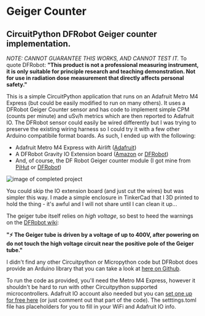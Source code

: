 # Geiger Counter
## CircuitPython DFRobot Geiger counter implementation.

*NOTE: CANNOT GUARANTEE THIS WORKS, AND CANNOT TEST IT.* To quote DFRobot: **"This product is not a professional measuring instrument, it is only suitable for principle research and teaching demonstration. Not for use in radiation dose measurement that directly affects personal safety."**

This is a simple CircuitPython application that runs on an Adafruit Metro M4 Express (but could be easily modified to run on many others). It uses a DFRobot Geiger Counter sensor and has code to implement simple CPM (counts per minute) and uSv/h metrics which are then reported to Adafruit IO. The DFRobot sensor could easily be wired differently but I was trying to preserve the existing wiring harness so I could try it with a few other Arduino compatibile format boards. As such, I ended up with the following:

- Adafruit Metro M4 Express with Airlift ([Adafruit](https://www.adafruit.com/product/4000))
- A DFRobot Gravity IO Extension board ([Amazon](https://a.co/d/dOZaMgP) or [DFRobot](https://www.dfrobot.com/product-1009.html))
- And, of course, the DF Robot Geiger counter module (I got mine from [PiHut](https://thepihut.com/products/gravity-geiger-counter-module-ionizing-radiation-detector) or [DFRobot](https://www.dfrobot.com/product-2547.html))

![image of completed project](https://github.com/avnc/geiger/blob/b3079368eeb564b645382b995fef11e30f33ef3a/IMG_1430.jpeg)

You could skip the IO extension board (and just cut the wires) but was simpler this way. I made a simple enclosure in TinkerCad that I 3D printed to hold the thing - it's awful and I will not share until I can clean it up... 

The geiger tube itself relies on *high voltage*, so best to heed the warnings on the [DFRobot wiki](https://wiki.dfrobot.com/SKU_SEN0463_Gravity_Geiger_Counter_Module):

**"⚡ The Geiger tube is driven by a voltage of up to 400V, after powering on do not touch the high voltage circuit near the positive pole of the Geiger tube."**

I didn't find any other Circuitpython or Micropython code but DFRobot does provide an Arduino library that you can take a look at [here on Github](https://github.com/cdjq/DFRobot_Geiger).

To run the code as provided, you'll need the Metro M4 Express, however it shouldn't be hard to run with other Circuitpython supported microcontrollers. Adafruit IO account also needed but you can [set one up for free here](https://io.adafruit.com/) (or just comment out that part of the code). The setttings.toml file has placeholders for you to fill in your WiFi and Adafruit IO info.
